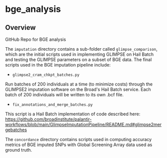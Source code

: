 # bge_analysis

## Overview 

GitHub Repo for BGE analysis 

The `imputation` directory contains a sub-folder called `glimpse_comparison`, which are the initial scripts used in implementing GLIMPSE on Hail Batch and testing the GLIMPSE parameters on a subset of BGE data. The final scripts used in the BGE imputation pipeline include: 

- `glimpse2_cram_chkpt_batches.py`

Run batches of 200 individuals at a time (to minimize costs) through the GLIMPSE2 imputation software on the Broad's Hail Batch service. Each batch of 200 individuals will be written to its own .bcf file. 

  - `fix_annotations_and_merge_batches.py`

This script is a Hail Batch implementation of code described here: 
https://github.com/broadinstitute/palantir-workflows/blob/main/GlimpseImputationPipeline/README.md#glimpse2mergebatches 

The `concordance` directory contains scripts used in computing accuracy metrics of BGE imputed SNPs with Global Screening Array data used as ground truth.

